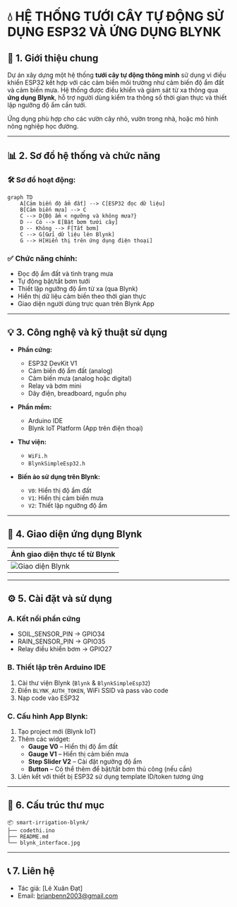 # 💧 HỆ THỐNG TƯỚI CÂY TỰ ĐỘNG SỬ DỤNG ESP32 VÀ ỨNG DỤNG BLYNK

## 📌 1. Giới thiệu chung

Dự án xây dựng một hệ thống **tưới cây tự động thông minh** sử dụng vi điều khiển ESP32 kết hợp với các cảm biến môi trường như cảm biến độ ẩm đất và cảm biến mưa. Hệ thống được điều khiển và giám sát từ xa thông qua **ứng dụng Blynk**, hỗ trợ người dùng kiểm tra thông số thời gian thực và thiết lập ngưỡng độ ẩm cần tưới.

Ứng dụng phù hợp cho các vườn cây nhỏ, vườn trong nhà, hoặc mô hình nông nghiệp học đường.

---

## 📊 2. Sơ đồ hệ thống và chức năng

### 🛠️ **Sơ đồ hoạt động:**

```mermaid
graph TD
    A[Cảm biến độ ẩm đất] --> C[ESP32 đọc dữ liệu]
    B[Cảm biến mưa] --> C
    C --> D{Độ ẩm < ngưỡng và không mưa?}
    D -- Có --> E[Bật bơm tưới cây]
    D -- Không --> F[Tắt bơm]
    C --> G[Gửi dữ liệu lên Blynk]
    G --> H[Hiển thị trên ứng dụng điện thoại]
```

### ✅ **Chức năng chính:**
- Đọc độ ẩm đất và tình trạng mưa
- Tự động bật/tắt bơm tưới
- Thiết lập ngưỡng độ ẩm từ xa (qua Blynk)
- Hiển thị dữ liệu cảm biến theo thời gian thực
- Giao diện người dùng trực quan trên Blynk App

---

## 💡 3. Công nghệ và kỹ thuật sử dụng

- **Phần cứng:**
  - ESP32 DevKit V1
  - Cảm biến độ ẩm đất (analog)
  - Cảm biến mưa (analog hoặc digital)
  - Relay và bơm mini
  - Dây điện, breadboard, nguồn phụ

- **Phần mềm:**
  - Arduino IDE
  - Blynk IoT Platform (App trên điện thoại)

- **Thư viện:**
  - `WiFi.h`
  - `BlynkSimpleEsp32.h`

- **Biến ảo sử dụng trên Blynk:**
  - `V0`: Hiển thị độ ẩm đất
  - `V1`: Hiển thị cảm biến mưa
  - `V2`: Thiết lập ngưỡng độ ẩm

---

## 📱 4. Giao diện ứng dụng Blynk

| Ảnh giao diện thực tế từ Blynk |
|-------------------------------|
| ![Giao diện Blynk](https://drive.google.com/file/d/11C6sHmFoSzZMpQX24ZnoOBvfXkuTBRFL/view?usp=sharing) | https://drive.google.com/drive/folders/1RV0GDqeRAk0keeznIpKTNl2IP6W17Cis?usp=drive_link

---

## ⚙️ 5. Cài đặt và sử dụng

### A. Kết nối phần cứng
- SOIL_SENSOR_PIN → GPIO34  
- RAIN_SENSOR_PIN → GPIO35  
- Relay điều khiển bơm → GPIO27

### B. Thiết lập trên Arduino IDE
1. Cài thư viện Blynk (`Blynk` & `BlynkSimpleEsp32`)
2. Điền `BLYNK_AUTH_TOKEN`, WiFi SSID và pass vào code
3. Nạp code vào ESP32

### C. Cấu hình App Blynk:
1. Tạo project mới (Blynk IoT)
2. Thêm các widget:
   - **Gauge V0** – Hiển thị độ ẩm đất
   - **Gauge V1** – Hiển thị cảm biến mưa
   - **Step Slider V2** – Cài đặt ngưỡng độ ẩm
   - **Button** – Có thể thêm để bật/tắt bơm thủ công (nếu cần)
3. Liên kết với thiết bị ESP32 sử dụng template ID/token tương ứng

---

## 📁 6. Cấu trúc thư mục

```
📦 smart-irrigation-blynk/
├── codethi.ino
├── README.md
└── blynk_interface.jpg
```

---

## 📞 7. Liên hệ

- Tác giả: [Lê Xuân Đạt]
- Email: brianbenn2003@gmail.com
